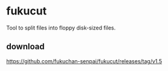 # fukucut
Tool to split files into floppy disk-sized files.

## download

https://github.com/fukuchan-senpai/fukucut/releases/tag/v1.5
